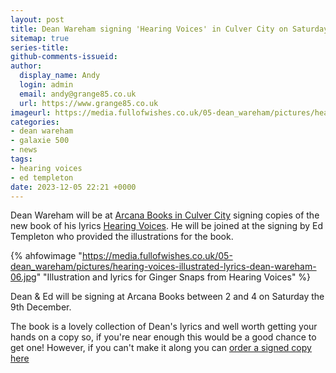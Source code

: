 ```yaml
---
layout: post
title: Dean Wareham signing 'Hearing Voices' in Culver City on Saturday 9th December
sitemap: true
series-title:
github-comments-issueid:
author:
  display_name: Andy
  login: admin
  email: andy@grange85.co.uk
  url: https://www.grange85.co.uk
imageurl: https://media.fullofwishes.co.uk/05-dean_wareham/pictures/hearing-voices-illustrated-lyrics-dean-wareham-06.jpg
categories:
- dean wareham
- galaxie 500
- news
tags:
- hearing voices
- ed templeton
date: 2023-12-05 22:21 +0000
---
```

Dean Wareham will be at [Arcana Books in Culver City](https://www.arcanabooks.com/blog/2023/Dec/04/dean-wareham-ed-templeton-book-signing/) signing copies of the new book of his lyrics [Hearing Voices](). He will be joined at the signing by Ed Templeton who provided the illustrations for the book.

{% ahfowimage "https://media.fullofwishes.co.uk/05-dean_wareham/pictures/hearing-voices-illustrated-lyrics-dean-wareham-06.jpg" "Illustration and lyrics for Ginger Snaps from Hearing Voices" %}

Dean & Ed will be signing at Arcana Books between 2 and 4 on Saturday the 9th December.

The book is a lovely collection of Dean's lyrics and well worth getting your hands on a copy so, if you're near enough this would be a good chance to get one! However, if you can't make it along you can [order a signed copy here](https://www.arcanabooks.com/catalog/search/?author=&title=&publisher=&keywords=Wareham&book_number=&publication_year_0=&publication_year_1=&price_0=&price_1=&binding=&sort_by=price&order_by=asc&mc_cid=1e6ff845f6&mc_eid=cf040a72dd)
